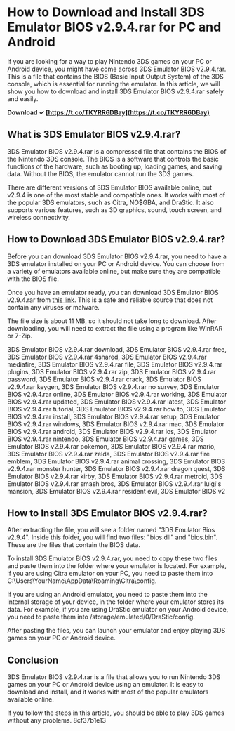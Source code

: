 # How to Download and Install 3DS Emulator BIOS v2.9.4.rar for PC and Android
 
If you are looking for a way to play Nintendo 3DS games on your PC or Android device, you might have come across 3DS Emulator BIOS v2.9.4.rar. This is a file that contains the BIOS (Basic Input Output System) of the 3DS console, which is essential for running the emulator. In this article, we will show you how to download and install 3DS Emulator BIOS v2.9.4.rar safely and easily.
 
**Download ✓ [https://t.co/TKYRR6DBay](https://t.co/TKYRR6DBay)**


 
## What is 3DS Emulator BIOS v2.9.4.rar?
 
3DS Emulator BIOS v2.9.4.rar is a compressed file that contains the BIOS of the Nintendo 3DS console. The BIOS is a software that controls the basic functions of the hardware, such as booting up, loading games, and saving data. Without the BIOS, the emulator cannot run the 3DS games.
 
There are different versions of 3DS Emulator BIOS available online, but v2.9.4 is one of the most stable and compatible ones. It works with most of the popular 3DS emulators, such as Citra, NO$GBA, and DraStic. It also supports various features, such as 3D graphics, sound, touch screen, and wireless connectivity.
 
## How to Download 3DS Emulator BIOS v2.9.4.rar?
 
Before you can download 3DS Emulator BIOS v2.9.4.rar, you need to have a 3DS emulator installed on your PC or Android device. You can choose from a variety of emulators available online, but make sure they are compatible with the BIOS file.
 
Once you have an emulator ready, you can download 3DS Emulator BIOS v2.9.4.rar from [this link](https://www.mediafire.com/file/8w7j7t5v5b6n6hl/3DS+Emulator+Bios+v2.9.4.rar/file). This is a safe and reliable source that does not contain any viruses or malware.
 
The file size is about 11 MB, so it should not take long to download. After downloading, you will need to extract the file using a program like WinRAR or 7-Zip.
 
3DS Emulator BIOS v2.9.4.rar download,  3DS Emulator BIOS v2.9.4.rar free,  3DS Emulator BIOS v2.9.4.rar 4shared,  3DS Emulator BIOS v2.9.4.rar mediafire,  3DS Emulator BIOS v2.9.4.rar file,  3DS Emulator BIOS v2.9.4.rar plugins,  3DS Emulator BIOS v2.9.4.rar zip,  3DS Emulator BIOS v2.9.4.rar password,  3DS Emulator BIOS v2.9.4.rar crack,  3DS Emulator BIOS v2.9.4.rar keygen,  3DS Emulator BIOS v2.9.4.rar no survey,  3DS Emulator BIOS v2.9.4.rar online,  3DS Emulator BIOS v2.9.4.rar working,  3DS Emulator BIOS v2.9.4.rar updated,  3DS Emulator BIOS v2.9.4.rar latest,  3DS Emulator BIOS v2.9.4.rar tutorial,  3DS Emulator BIOS v2.9.4.rar how to,  3DS Emulator BIOS v2.9.4.rar install,  3DS Emulator BIOS v2.9.4.rar setup,  3DS Emulator BIOS v2.9.4.rar windows,  3DS Emulator BIOS v2.9.4.rar mac,  3DS Emulator BIOS v2.9.4.rar android,  3DS Emulator BIOS v2.9.4.rar ios,  3DS Emulator BIOS v2.9.4.rar nintendo,  3DS Emulator BIOS v2.9.4.rar games,  3DS Emulator BIOS v2.9.4.rar pokemon,  3DS Emulator BIOS v2.9.4.rar mario,  3DS Emulator BIOS v2.9.4.rar zelda,  3DS Emulator BIOS v2.9.4.rar fire emblem,  3DS Emulator BIOS v2.9.4.rar animal crossing,  3DS Emulator BIOS v2.9.4.rar monster hunter,  3DS Emulator BIOS v2.9.4.rar dragon quest,  3DS Emulator BIOS v2.9.4.rar kirby,  3DS Emulator BIOS v2.9.4.rar metroid,  3DS Emulator BIOS v2.9.4.rar smash bros,  3DS Emulator BIOS v2.9.4.rar luigi's mansion,  3DS Emulator BIOS v2.9.4.rar resident evil,  3DS Emulator BIOS v2
 
## How to Install 3DS Emulator BIOS v2.9.4.rar?
 
After extracting the file, you will see a folder named "3DS Emulator Bios v2.9.4". Inside this folder, you will find two files: "bios.dll" and "bios.bin". These are the files that contain the BIOS data.
 
To install 3DS Emulator BIOS v2.9.4.rar, you need to copy these two files and paste them into the folder where your emulator is located. For example, if you are using Citra emulator on your PC, you need to paste them into C:\Users\YourName\AppData\Roaming\Citra\config.
 
If you are using an Android emulator, you need to paste them into the internal storage of your device, in the folder where your emulator stores its data. For example, if you are using DraStic emulator on your Android device, you need to paste them into /storage/emulated/0/DraStic/config.
 
After pasting the files, you can launch your emulator and enjoy playing 3DS games on your PC or Android device.
 
## Conclusion
 
3DS Emulator BIOS v2.9.4.rar is a file that allows you to run Nintendo 3DS games on your PC or Android device using an emulator. It is easy to download and install, and it works with most of the popular emulators available online.
 
If you follow the steps in this article, you should be able to play 3DS games without any problems.
 8cf37b1e13
 
